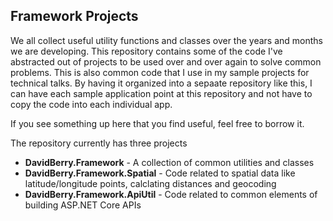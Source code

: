 ## Framework Projects

We all collect useful utility functions and classes over the years and months we are developing.  This repository contains some of the code I've abstracted out of projects to be used over and over again to solve common problems.  This is also common code that I use in my sample projects for technical talks.  By having it organized into a sepaate repository like this, I can have each sample application point at this repository and not have to copy the code into each individual app.

If you see something up here that you find useful, feel free to borrow it.

The repository currently has three projects

- **DavidBerry.Framework** - A collection of common utilities and classes
- **DavidBerry.Framework.Spatial** - Code related to spatial data like latitude/longitude points, calclating distances and geocoding
- **DavidBerry.Framework.ApiUtil** - Code related to common elements of building ASP.NET Core APIs
